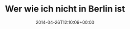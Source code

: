 ---
retweeted: false
source: <a href="http://www.myplume.com/" rel="nofollow">Plume for Android</a>
entities:
  hashtags: []
  symbols: []
  user_mentions:
  - name: Andreas Kopietz
    screen_name: KopietzAndreas
    indices:
    - '56'
    - '71'
    id_str: '512034241'
    id: '512034241'
  urls: []
display_text_range:
- '0'
- '100'
favorite_count: '0'
id_str: '460028054509993984'
truncated: false
retweet_count: '1'
id: '460028054509993984'
created_at: Sat Apr 26 12:10:09 +0000 2014
favorited: false
full_text: Wer wie ich nicht in Berlin ist, informiere sich mal in [@KopietzAndreas](https://twitter.com/KopietzAndreas)
  Timeline der letzten Stunde.
lang: de
tags:
- pesos:twitter
date: '2014-04-26T12:10:09+00:00'
src: https://twitter.com/bascht/status/460028054509993984
original_url: https://twitter.com/bascht/status/460028054509993984
type: twitter_tweet
text: Wer wie ich nicht in Berlin ist, informiere sich mal in [@KopietzAndreas](https://twitter.com/KopietzAndreas)
  Timeline der letzten Stunde.
title: Wer wie ich nicht in Berlin ist

---